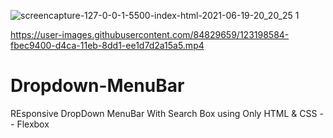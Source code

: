 ![screencapture-127-0-0-1-5500-index-html-2021-06-19-20_20_25 1](https://user-images.githubusercontent.com/84829659/123198487-d1024000-d4ca-11eb-822c-9a2c953f3cc9.png)


https://user-images.githubusercontent.com/84829659/123198584-fbec9400-d4ca-11eb-8dd1-ee1d7d2a15a5.mp4

# Dropdown-MenuBar
REsponsive DropDown MenuBar With Search Box using Only HTML &amp; CSS -- Flexbox  
